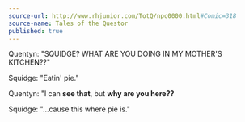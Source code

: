 ```yaml
---
source-url: http://www.rhjunior.com/TotQ/npc0000.html#Comic=318
source-name: Tales of the Questor
published: true
---
```


<p>Quentyn: "SQUIDGE? WHAT ARE YOU DOING IN MY MOTHER'S KITCHEN??"</p>

<p>Squidge: "Eatin' pie."</p>

<p>Quentyn: "I can <strong>see that</strong>, but <strong>why are you here??</strong></p>

<p>Squidge: "...cause this where pie is."</p>


